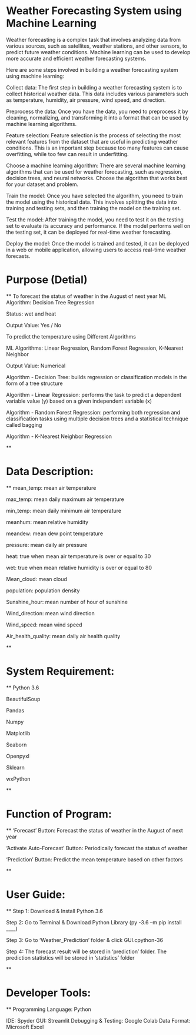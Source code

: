 
# Weather Forecasting System using Machine Learning 

Weather forecasting is a complex task that involves analyzing data from various sources, such as satellites, weather stations, and other sensors, to predict future weather conditions. Machine learning can be used to develop more accurate and efficient weather forecasting systems.

Here are some steps involved in building a weather forecasting system using machine learning:

Collect data: The first step in building a weather forecasting system is to collect historical weather data. This data includes various parameters such as temperature, humidity, air pressure, wind speed, and direction.

Preprocess the data: Once you have the data, you need to preprocess it by cleaning, normalizing, and transforming it into a format that can be used by machine learning algorithms.

Feature selection: Feature selection is the process of selecting the most relevant features from the dataset that are useful in predicting weather conditions. This is an important step because too many features can cause overfitting, while too few can result in underfitting.

Choose a machine learning algorithm: There are several machine learning algorithms that can be used for weather forecasting, such as regression, decision trees, and neural networks. Choose the algorithm that works best for your dataset and problem.

Train the model: Once you have selected the algorithm, you need to train the model using the historical data. This involves splitting the data into training and testing sets, and then training the model on the training set.

Test the model: After training the model, you need to test it on the testing set to evaluate its accuracy and performance. If the model performs well on the testing set, it can be deployed for real-time weather forecasting.

Deploy the model: Once the model is trained and tested, it can be deployed in a web or mobile application, allowing users to access real-time weather forecasts.

# Purpose (Detial)
** To forecast the status of weather in the August of next year
ML Algorithm: Decision Tree Regression

Status: wet and heat

Output Value: Yes / No

To predict the temperature using Different Algorithms

ML Algorithms: Linear Regression, Random Forest Regression, K-Nearest Neighbor

Output Value: Numerical

Algorithm - Decision Tree: builds regression or classification models in the form of a tree structure

Algorithm - Linear Regression: performs the task to predict a dependent variable value (y) based on a given independent variable (x)

Algorithm - Random Forest Regression: performing both regression and classification tasks using multiple decision trees and a statistical technique called bagging

Algorithm - K-Nearest Neighbor Regression

**

# Data Description:

** mean_temp: mean air temperature

max_temp: mean daily maximum air temperature

min_temp: mean daily minimum air temperature

meanhum: mean relative humidity

meandew: mean dew point temperature

pressure: mean daily air pressure

heat: true when mean air temperature is over or equal to 30

wet: true when mean relative humidity is over or equal to 80

Mean_cloud: mean cloud

population: population density

Sunshine_hour: mean number of hour of sunshine

Wind_direction: mean wind direction

Wind_speed: mean wind speed

Air_health_quality: mean daily air health quality

**

# System Requirement: 

** Python 3.6

BeautifulSoup

Pandas

Numpy

Matplotlib

Seaborn

Openpyxl

Sklearn

wxPython

**

# Function of Program: 

** ‘Forecast’ Button: Forecast the status of weather in the August of next year

‘Activate Auto-Forecast’ Button: Periodically forecast the status of weather

‘Prediction’ Button: Predict the mean temperature based on other factors

**

# User Guide: 

** Step 1: Download & Install Python 3.6

Step 2: Go to Terminal & Download Python Library (py -3.6 –m pip install ____)

Step 3: Go to ‘Weather_Prediction’ folder & click GUI.cpython-36

Step 4: The forecast result will be stored in ‘prediction’ folder. The prediction statistics will be stored in ‘statistics’ folder

**
# Developer Tools: 

** Programming Language: Python

IDE: Spyder
GUI: Streamlit
Debugging & Testing: Google Colab 
Data Format: Microsoft Excel
